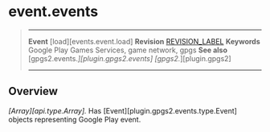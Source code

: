 # event.events

> --------------------- ------------------------------------------------------------------------------------------
> __Event__             [load][events.event.load]
> __Revision__          [REVISION_LABEL](REVISION_URL)
> __Keywords__          Google Play Games Services, game network, gpgs
> __See also__          [gpgs2.events.*][plugin.gpgs2.events]
>                       [gpgs2.*][plugin.gpgs2]
> --------------------- ------------------------------------------------------------------------------------------

## Overview

_[Array][api.type.Array]._ Has [Event][plugin.gpgs2.events.type.Event] objects representing Google Play event.